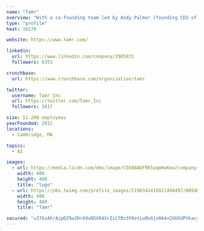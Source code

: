 ```yaml
---
name: "Tamr"
overview: "With a co-founding team led by Andy Palmer (founding CEO of Vertica) and Mike Stonebraker (Turing Award winner) and backed by investors including NEA, Google Ventures, and GE Ventures, Tamr is transforming how companies get value from their data."
type: "profile"
heat: 10170

website: https://www.tamr.com/

linkedin:
  url: https://www.linkedin.com/company/2965831
  followers: 6353

crunchbase:
  url: https://www.crunchbase.com/organization/tamr

twitter:
  username: Tamr_Inc
  url: https://twitter.com/Tamr_Inc
  followers: 3817

size: 51-200 employees
yearFounded: 2012
locations:
  - Cambridge, MA

topics:
  - AI

images:
  - url: https://media.licdn.com/dms/image/C560BAQFRR5uqmHw6xw/company-logo_400_400/0?e=1582761600&v=beta&t=0l0gaQcWEWgrtfk5HdxsId_gqwg_kch3yVR-7Y3pmrA
    width: 400
    height: 400
    title: "logo"
  - url: https://pbs.twimg.com/profile_images/1190342418811498497/B05QURtP_400x400.jpg
    width: 400
    height: 400
    title: "Tamr"

secured: "u376zAhrAzpDZ9aZHr69uN5XR4XrZiCfBz5F0otLuBnGjo0A4+2UUSUPVkacyUIIIg1O+luA8JR7TZO+OqO4A5e5kO+uMMwRAEmQINCyXHmwgGsYC0H2OR40bh1trjT++pY63Dhe5knf1QLDRvBmcyx0mhflWHimmAtqhatt82c5+5ySoCo88qRkXWc1F8NbaEhRc4LtwhwTPKf68+NLXtFITPgkPCli9ato1Hp7uUAegPofnD8bJNR64bZcZFBHHZYxWab5TPlGimfOzPnLcQ==;61YD/79vHrUXFnOJ/3GvqA=="
---
```



